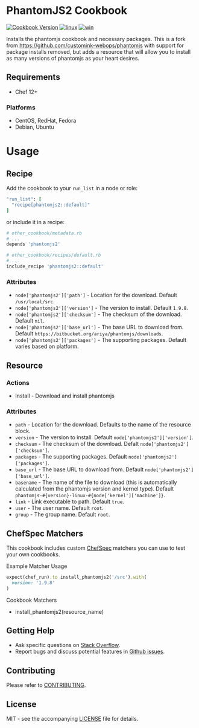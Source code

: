 # PhantomJS2 Cookbook

[![Cookbook Version](http://img.shields.io/cookbook/v/phantomjs2.svg?style=flat-square)][cookbook]
[![linux](http://img.shields.io/travis/dhoer/chef-phantomjs2/master.svg?label=linux&style=flat-square)][linux]
[![win](https://img.shields.io/appveyor/ci/dhoer/chef-phantomjs2/master.svg?label=windows&style=flat-square)][win]

[cookbook]: https://supermarket.chef.io/cookbooks/phantomjs2
[linux]: https://travis-ci.org/dhoer/chef-phantomjs2
[win]: https://ci.appveyor.com/project/dhoer/chef-phantomjs2

Installs the phantomjs cookbook and necessary packages. 
This is a fork from https://github.com/customink-webops/phantomjs with support for package installs removed,
but adds a resource that will allow you to install as many versions of phantomjs as your heart desires.

## Requirements

- Chef 12+

### Platforms

- CentOS, RedHat, Fedora 
- Debian, Ubuntu

# Usage

## Recipe
Add the cookbook to your `run_list` in a node or role:

```ruby
"run_list": [
  "recipe[phantomjs2::default]"
]
```

or include it in a recipe:

```ruby
# other_cookbook/metadata.rb
# ...
depends 'phantomjs2'
```
```ruby
# other_cookbook/recipes/default.rb
# ...
include_recipe 'phantomjs2::default'
```

### Attributes

- `node['phantomjs2']['path']` - Location for the download. Default `/usr/local/src`.
- `node['phantomjs2']['version']` - The version to install. Default `1.9.8`.
- `node['phantomjs2']['checksum']` - The checksum of the download. Default `nil`.
- `node['phantomjs2']['base_url']` - The base URL to download from. 
Default `https://bitbucket.org/ariya/phantomjs/downloads`.
- `node['phantomjs2']['packages']` - The supporting packages. Default varies based on platform.

## Resource

### Actions

- Install - Download and install phantomjs

### Attributes

- `path` - Location for the download. Defaults to the name of the resource block.
- `version` - The version to install. Default `node['phantomjs2']['version']`.
- `checksum` - The checksum of the download. Defalt `node['phantomjs2']['checksum']`.
- `packages` - The supporting packages. Default `node['phantomjs2']['packages']`.
- `base_url` - The base URL to download from. Default `node['phantomjs2']['base_url']`.
- `basename` - The name of the file to download (this is automatically calculated from
the phantomjs version and kernel type). Default `phantomjs-#{version}-linux-#{node['kernel']['machine']}`.
- `link` - Link executable to path.  Default `true`.
- `user` - The user name. Default `root`.
- `group` - The group name. Default `root`.

## ChefSpec Matchers

This cookbook includes custom [ChefSpec](https://github.com/sethvargo/chefspec) matchers you can use to test 
your own cookbooks.

Example Matcher Usage

```ruby
expect(chef_run).to install_phantomjs2('/src').with(
  version: '1.9.8'
)
```
      
Cookbook Matchers

- install_phantomjs2(resource_name)

## Getting Help

- Ask specific questions on [Stack Overflow](http://stackoverflow.com/questions/tagged/chef+phantomjs).
- Report bugs and discuss potential features in [Github issues](https://github.com/dhoer/chef-phantomjs2/issues).

## Contributing

Please refer to [CONTRIBUTING](https://github.com/dhoer/chef-phantomjs2/blob/master/CONTRIBUTING.md).

## License

MIT - see the accompanying [LICENSE](https://github.com/dhoer/chef-phantomjs2/blob/master/LICENSE.md) file for details.
